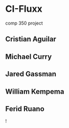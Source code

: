 # CI-Fluxx
comp 350 project
## Cristian Aguilar
## Michael Curry
## Jared Gassman
## William Kempema
## Ferid Ruano
!
